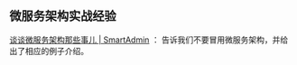 











## 微服务架构实战经验

[谈谈微服务架构那些事儿 | SmartAdmin](https://smartadmin.vip/views/v3/base/JavaArchitecture.html#序) ： 告诉我们不要冒用微服务架构，并给出了相应的例子介绍。

